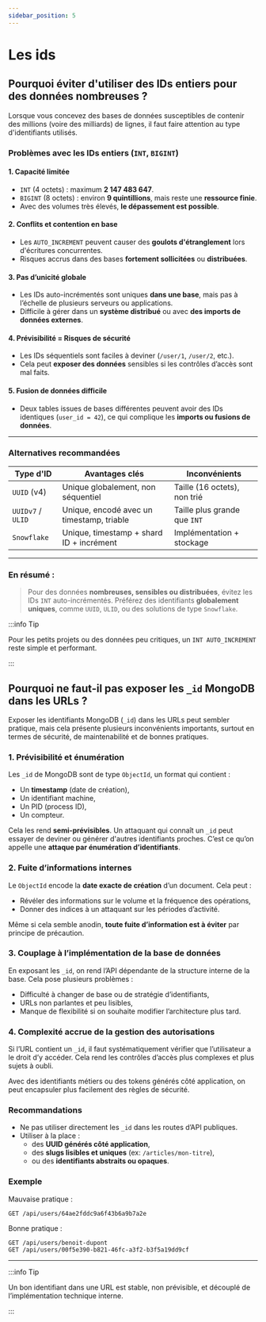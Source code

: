```yaml
---
sidebar_position: 5
---
```


# Les ids

## Pourquoi éviter d'utiliser des IDs entiers pour des données nombreuses ?

Lorsque vous concevez des bases de données susceptibles de contenir des millions (voire des milliards) de lignes, il faut faire attention au type d'identifiants utilisés.

### Problèmes avec les IDs entiers (`INT`, `BIGINT`)

#### 1. **Capacité limitée**
- `INT` (4 octets) : maximum **2 147 483 647**.
- `BIGINT` (8 octets) : environ **9 quintillions**, mais reste une **ressource finie**.
- Avec des volumes très élevés, **le dépassement est possible**.

#### 2. **Conflits et contention en base**
- Les `AUTO_INCREMENT` peuvent causer des **goulots d'étranglement** lors d'écritures concurrentes.
- Risques accrus dans des bases **fortement sollicitées** ou **distribuées**.

#### 3. **Pas d’unicité globale**
- Les IDs auto-incrémentés sont uniques **dans une base**, mais pas à l’échelle de plusieurs serveurs ou applications.
- Difficile à gérer dans un **système distribué** ou avec **des imports de données externes**.

#### 4. **Prévisibilité = Risques de sécurité**
- Les IDs séquentiels sont faciles à deviner (`/user/1`, `/user/2`, etc.).
- Cela peut **exposer des données** sensibles si les contrôles d’accès sont mal faits.

#### 5. **Fusion de données difficile**
- Deux tables issues de bases différentes peuvent avoir des IDs identiques (`user_id = 42`), ce qui complique les **imports ou fusions de données**.

---

### Alternatives recommandées

| Type d'ID    | Avantages clés                          | Inconvénients |
|--------------|------------------------------------------|----------------|
| `UUID` (v4)   | Unique globalement, non séquentiel      | Taille (16 octets), non trié |
| `UUIDv7` / `ULID` | Unique, encodé avec un timestamp, triable | Taille plus grande que `INT` |
| `Snowflake`   | Unique, timestamp + shard ID + incrément | Implémentation + stockage |

---

### En résumé :
> Pour des données **nombreuses, sensibles ou distribuées**, évitez les IDs `INT` auto-incrémentés. Préférez des identifiants **globalement uniques**, comme `UUID`, `ULID`, ou des solutions de type `Snowflake`.

:::info Tip

Pour les petits projets ou des données peu critiques, un `INT AUTO_INCREMENT` reste simple et performant.

:::


## Pourquoi ne faut-il pas exposer les `_id` MongoDB dans les URLs ?

Exposer les identifiants MongoDB (`_id`) dans les URLs peut sembler pratique, mais cela présente plusieurs inconvénients importants, surtout en termes de sécurité, de maintenabilité et de bonnes pratiques.


### 1. Prévisibilité et énumération

Les `_id` de MongoDB sont de type `ObjectId`, un format qui contient :

- Un **timestamp** (date de création),
- Un identifiant machine,
- Un PID (process ID),
- Un compteur.

Cela les rend **semi-prévisibles**. Un attaquant qui connaît un `_id` peut essayer de deviner ou générer d'autres identifiants proches. C’est ce qu’on appelle une **attaque par énumération d’identifiants**.

### 2. Fuite d’informations internes

Le `ObjectId` encode la **date exacte de création** d’un document. Cela peut :

- Révéler des informations sur le volume et la fréquence des opérations,
- Donner des indices à un attaquant sur les périodes d’activité.

Même si cela semble anodin, **toute fuite d’information est à éviter** par principe de précaution.

### 3. Couplage à l’implémentation de la base de données

En exposant les `_id`, on rend l’API dépendante de la structure interne de la base. Cela pose plusieurs problèmes :

- Difficulté à changer de base ou de stratégie d’identifiants,
- URLs non parlantes et peu lisibles,
- Manque de flexibilité si on souhaite modifier l’architecture plus tard.

### 4. Complexité accrue de la gestion des autorisations

Si l’URL contient un `_id`, il faut systématiquement vérifier que l’utilisateur a le droit d’y accéder. Cela rend les contrôles d’accès plus complexes et plus sujets à oubli.

Avec des identifiants métiers ou des tokens générés côté application, on peut encapsuler plus facilement des règles de sécurité.


### Recommandations

- Ne pas utiliser directement les `_id` dans les routes d’API publiques.
- Utiliser à la place :
  - des **UUID générés côté application**,
  - des **slugs lisibles et uniques** (ex: `/articles/mon-titre`),
  - ou des **identifiants abstraits ou opaques**.


### Exemple

Mauvaise pratique :

```
GET /api/users/64ae2fddc9a6f43b6a9b7a2e
```

Bonne pratique :

```
GET /api/users/benoit-dupont
GET /api/users/00f5e390-b821-46fc-a3f2-b3f5a19dd9cf
```

---

:::info Tip

Un bon identifiant dans une URL est stable, non prévisible, et découplé de l’implémentation technique interne.

:::